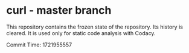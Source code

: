 # curl - master branch

This repository contains the frozen state of the repository.
Its history is cleared. It is used only for static code
analysis with Codacy.

Commit Time: 1721955557